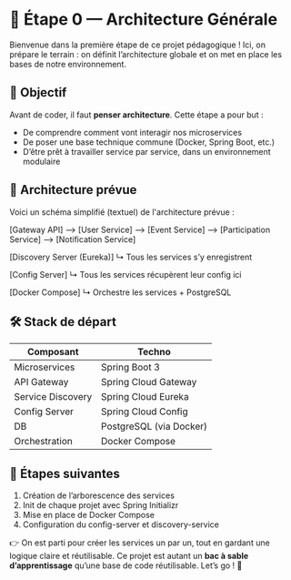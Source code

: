 # 🧱 Étape 0 — Architecture Générale

Bienvenue dans la première étape de ce projet pédagogique ! Ici, on prépare le terrain : on définit l’architecture globale et on met en place les bases de notre environnement.

## 🧠 Objectif

Avant de coder, il faut **penser architecture**. Cette étape a pour but :

- De comprendre comment vont interagir nos microservices
- De poser une base technique commune (Docker, Spring Boot, etc.)
- D’être prêt à travailler service par service, dans un environnement modulaire

## 📐 Architecture prévue

Voici un schéma simplifié (textuel) de l'architecture prévue :

[Gateway API] --> [User Service]
--> [Event Service]
--> [Participation Service]
--> [Notification Service]

[Discovery Server (Eureka)]
↳ Tous les services s’y enregistrent

[Config Server]
↳ Tous les services récupèrent leur config ici

[Docker Compose]
↳ Orchestre les services + PostgreSQL

## 🛠 Stack de départ

| Composant         | Techno                  |
| ----------------- | ----------------------- |
| Microservices     | Spring Boot 3           |
| API Gateway       | Spring Cloud Gateway    |
| Service Discovery | Spring Cloud Eureka     |
| Config Server     | Spring Cloud Config     |
| DB                | PostgreSQL (via Docker) |
| Orchestration     | Docker Compose          |

## 🚀 Étapes suivantes

1. Création de l’arborescence des services
2. Init de chaque projet avec Spring Initializr
3. Mise en place de Docker Compose
4. Configuration du config-server et discovery-service

👉 On est parti pour créer les services un par un, tout en gardant une logique claire et réutilisable.
Ce projet est autant un **bac à sable d’apprentissage** qu’une base de code réutilisable. Let’s go ! 💪
